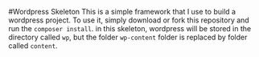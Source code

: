 #Wordpress Skeleton
This is a simple framework that I use to build a wordpress project. To use it, simply download or fork this repository and run the `composer install`. in this skeleton, wordpress will be stored in the directory called `wp`, but the folder `wp-content` folder is replaced by folder called `content`.